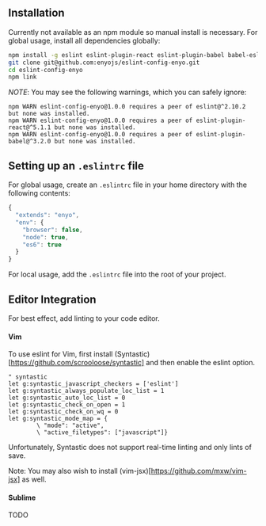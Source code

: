 ## Installation

Currently not available as an npm module so manual install is necessary. For global usage, install all dependencies globally:

```bash
npm install -g eslint eslint-plugin-react eslint-plugin-babel babel-eslint
git clone git@github.com:enyojs/eslint-config-enyo.git
cd eslint-config-enyo
npm link
```

*NOTE*: You may see the following warnings, which you can safely ignore:

```
npm WARN eslint-config-enyo@1.0.0 requires a peer of eslint@^2.10.2 but none was installed.
npm WARN eslint-config-enyo@1.0.0 requires a peer of eslint-plugin-react@^5.1.1 but none was installed.
npm WARN eslint-config-enyo@1.0.0 requires a peer of eslint-plugin-babel@^3.2.0 but none was installed.
```

## Setting up an `.eslintrc` file

For global usage, create an `.eslintrc` file in your home directory with the following contents:

```javascript
{
  "extends": "enyo",
  "env": {
    "browser": false,
    "node": true,
    "es6": true
  }
}
```

For local usage, add the `.eslintrc` file into the root of your project.

## Editor Integration

For best effect, add linting to your code editor.

#### Vim

To use eslint for Vim, first install (Syntastic)[https://github.com/scrooloose/syntastic] and then enable the eslint option.


```vimscript
" syntastic
let g:syntastic_javascript_checkers = ['eslint']
let g:syntastic_always_populate_loc_list = 1
let g:syntastic_auto_loc_list = 0
let g:syntastic_check_on_open = 1
let g:syntastic_check_on_wq = 0
let g:syntastic_mode_map = {
        \ "mode": "active",
        \ "active_filetypes": ["javascript"]}
```

Unfortunately, Syntastic does not support real-time linting and only lints of save.

Note: You may also wish to install (vim-jsx)[https://github.com/mxw/vim-jsx] as well.

#### Sublime

TODO
